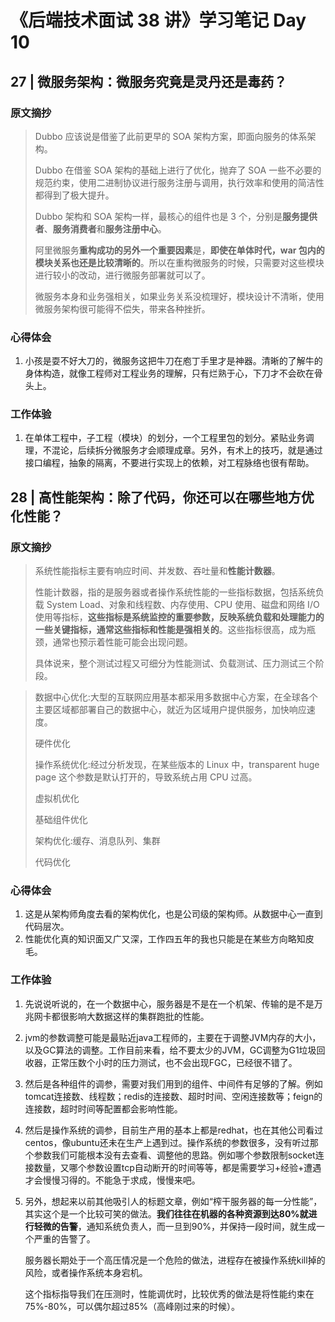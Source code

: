 # 《后端技术面试 38 讲》学习笔记 Day 10

## 27 | 微服务架构：微服务究竟是灵丹还是毒药？

### 原文摘抄

> Dubbo 应该说是借鉴了此前更早的 SOA 架构方案，即面向服务的体系架构。
>
> Dubbo 在借鉴 SOA 架构的基础上进行了优化，抛弃了 SOA 一些不必要的规范约束，使用二进制协议进行服务注册与调用，执行效率和使用的简洁性都得到了极大提升。
>
> Dubbo 架构和 SOA 架构一样，最核心的组件也是 3 个，分别是**服务提供者**、**服务消费者**和**服务注册中心**。
>
> 阿里微服务**重构成功的另外一个重要因素**是，**即使在单体时代，war 包内的模块关系也还是比较清晰的**。所以在重构微服务的时候，只需要对这些模块进行较小的改动，进行微服务部署就可以了。
>
> 微服务本身和业务强相关，如果业务关系没梳理好，模块设计不清晰，使用微服务架构很可能得不偿失，带来各种挫折。

### 心得体会

1. 小孩是耍不好大刀的，微服务这把牛刀在庖丁手里才是神器。清晰的了解牛的身体构造，就像工程师对工程业务的理解，只有烂熟于心，下刀才不会砍在骨头上。

### 工作体验

1. 在单体工程中，子工程（模块）的划分，一个工程里包的划分。紧贴业务调理，不混论，后续拆分微服务才会顺理成章。另外，有术上的技巧，就是通过接口编程，抽象的隔离，不要进行实现上的依赖，对工程脉络也很有帮助。

## 28 | 高性能架构：除了代码，你还可以在哪些地方优化性能？

### 原文摘抄

> 系统性能指标主要有响应时间、并发数、吞吐量和**性能计数器**。
>
> 性能计数器，指的是服务器或者操作系统性能的一些指标数据，包括系统负载 System Load、对象和线程数、内存使用、CPU 使用、磁盘和网络 I/O 使用等指标，**这些指标是系统监控的重要参数，反映系统负载和处理能力的一些关键指标，通常这些指标和性能是强相关的**。这些指标很高，成为瓶颈，通常也预示着性能可能会出现问题。
>
> 具体说来，整个测试过程又可细分为性能测试、负载测试、压力测试三个阶段。

> 数据中心优化:大型的互联网应用基本都采用多数据中心方案，在全球各个主要区域都部署自己的数据中心，就近为区域用户提供服务，加快响应速度。
>
> 硬件优化
>
> 操作系统优化:经过分析发现，在某些版本的 Linux 中，transparent huge page 这个参数是默认打开的，导致系统占用 CPU 过高。
>
> 虚拟机优化
>
> 基础组件优化
>
> 架构优化:缓存、消息队列、集群
>
> 代码优化

### 心得体会

1. 这是从架构师角度去看的架构优化，也是公司级的架构师。从数据中心一直到代码层次。
2. 性能优化真的知识面又广又深，工作四五年的我也只能是在某些方向略知皮毛。

### 工作体验

1. 先说说听说的，在一个数据中心，服务器是不是在一个机架、传输的是不是万兆网卡都很影响大数据这样的集群跑批的性能。

2. jvm的参数调整可能是最贴近java工程师的，主要在于调整JVM内存的大小，以及GC算法的调整。工作目前来看，给不要太少的JVM，GC调整为G1垃圾回收器，正常压数个小时的压力测试，也不会出现FGC，已经很不错了。

3. 然后是各种组件的调参，需要对我们用到的组件、中间件有足够的了解。例如tomcat连接数、线程数；redis的连接数、超时时间、空闲连接数等；feign的连接数，超时时间等配置都会影响性能。

4. 然后是操作系统的调参，目前生产用的基本上都是redhat，也在其他公司看过centos，像ubuntu还未在生产上遇到过。操作系统的参数很多，没有听过那个参数我们可能根本没有去查看、调整他的思路。例如哪个参数限制socket连接数量，又哪个参数设置tcp自动断开的时间等等，都是需要学习+经验+遭遇才会慢慢习得的。不能急于求成，慢慢来吧。

5. 另外，想起来以前其他吸引人的标题文章，例如“榨干服务器的每一分性能”，其实这个是一个比较可笑的做法。**我们往往在机器的各种资源到达80%就进行轻微的告警**，通知系统负责人，而一旦到90%，并保持一段时间，就生成一个严重的告警了。

   服务器长期处于一个高压情况是一个危险的做法，进程存在被操作系统kill掉的风险，或者操作系统本身宕机。

   这个指标指导我们在压测时，性能调优时，比较优秀的做法是将性能约束在75%-80%，可以偶尔超过85%（高峰刚过来的时候）。
